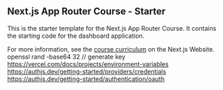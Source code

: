 ## Next.js App Router Course - Starter

This is the starter template for the Next.js App Router Course. It contains the starting code for the dashboard application.

For more information, see the [course curriculum](https://nextjs.org/learn) on the Next.js Website.
openssl rand -base64 32 // generate key
https://vercel.com/docs/projects/environment-variables
https://authjs.dev/getting-started/providers/credentials
https://authjs.dev/getting-started/authentication/oauth